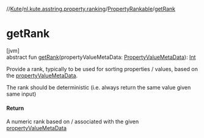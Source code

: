 //[Kute](../../../index.md)/[nl.kute.asstring.property.ranking](../index.md)/[PropertyRankable](index.md)/[getRank](get-rank.md)

# getRank

[jvm]\
abstract fun [getRank](get-rank.md)(propertyValueMetaData: [PropertyValueMetaData](../../nl.kute.asstring.property.meta/-property-value-meta-data/index.md)): [Int](https://kotlinlang.org/api/latest/jvm/stdlib/kotlin/-int/index.html)

Provide a rank, typically to be used for sorting properties / values, based on the [propertyValueMetaData](get-rank.md).

The rank should be deterministic (i.e. always return the same value given same input)

#### Return

A numeric rank based on / associated with the given [propertyValueMetaData](get-rank.md)
